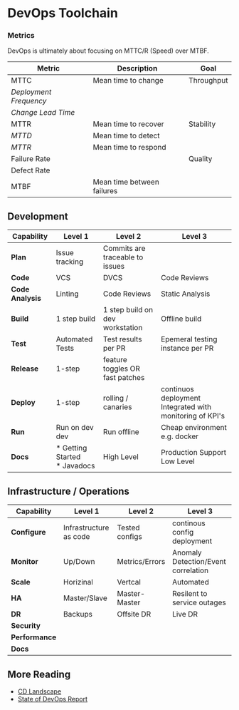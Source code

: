 # DevOps Toolchain

### Metrics

DevOps is ultimately about focusing on MTTC/R (Speed) over MTBF.

| Metric                 | Description                | Goal       |
| ---------------------- | -------------------------- | ---------- |
| MTTC                   | Mean time to change        | Throughput |
| *Deployment Frequency* |                            |            |
| *Change Lead Time*     |                            |            |
| MTTR                   | Mean time to recover       | Stability  |
| *MTTD*                 | Mean time to detect        |            |
| *MTTR*                 | Mean time to respond       |            |
| Failure Rate           |                            | Quality    |
| Defect Rate            |                            |            |
| MTBF                   | Mean time between failures |            |


## Development

| Capability        | Level 1                         | Level 2                         | Level 3                                  |
| ----------------- | ------------------------------- | ------------------------------- | ---------------------------------------- |
| **Plan**          | Issue tracking                  | Commits are traceable to issues |                                          |
| **Code**          | VCS                             | DVCS                            | Code Reviews                             |
| **Code Analysis** | Linting                         | Code Reviews                    | Static Analysis                          |
| **Build**         | 1 step build                    | 1 step build on dev workstation | Offline build                            |
| **Test**          | Automated Tests                 | Test results per PR             | Epemeral testing instance per PR         |
| **Release**       | 1-step                          | feature toggles OR fast patches |                                          |
| **Deploy**        | 1-step                          | rolling / canaries              | continuos deployment Integrated with monitoring of KPI's |
| **Run**           | Run on dev dev                  | Run offline                     | Cheap environment e.g. docker            |
| **Docs**          | * Getting Started<br>* Javadocs | High Level                      | Production Support Low Level             |

## Infrastructure / Operations

| Capability      | Level 1                | Level 2        | Level 3                             |
| --------------- | ---------------------- | -------------- | ----------------------------------- |
| **Configure**   | Infrastructure as code | Tested configs | continous config deployment         |
| **Monitor**     | Up/Down                | Metrics/Errors | Anomaly Detection/Event correlation |
| **Scale**       | Horizinal              | Vertcal        | Automated                           |
| **HA**          | Master/Slave           | Master-Master  | Resilent to service outages         |
| **DR**          | Backups                | Offsite DR     | Live DR                             |
| **Security**    |                        |                |                                     |
| **Performance** |                        |                |                                     |
| **Docs**        |                        |                |                                     |



## More Reading
* [CD Landscape](http://www.jamesbowman.me/post/continuous-delivery-tool-landscape/)
* [State of DevOps Report](https://puppet.com/system/files/2017-06/2017-state-of-devops-report_3.pdf)          
